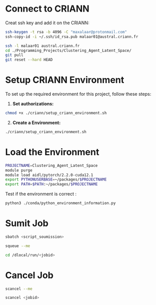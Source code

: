 # Connect to CRIANN
Creat ssh key and add it on the CRIANN:
```bash
ssh-keygen -t rsa -b 4096 -C "maxalaar@protonmail.com"
ssh-copy-id -i ~/.ssh/id_rsa.pub malaar01@austral.criann.fr
```


```bash
ssh -l malaar01 austral.criann.fr
cd ./Programming_Projects/Clustering_Agent_Latent_Space/
git pull
git reset --hard HEAD
```

# Setup CRIANN Environment

To set up the required environment for this project, follow these steps:

1. **Set authorizations:**
```bash
chmod +x ./criann/setup_criann_environment.sh
```

2. **Create a Environment:**
```bash
./criann/setup_criann_environment.sh
```

# Load the Environment
```bash
PROJECTNAME=Clustering_Agent_Latent_Space
module purge
module load aidl/pytorch/2.2.0-cuda12.1
export PYTHONUSERBASE=~/packages/$PROJECTNAME
export PATH=$PATH:~/packages/$PROJECTNAME
```

Test if the environment is correct :
```bash
python3 ./conda/python_environment_information.py
```

# Sumit Job

```bash
sbatch <script_soumission>
```

```bash
squeue --me
```

```bash
cd /dlocal/run/<jobid>
```

# Cancel Job
```bash
scancel --me
```

```bash
scancel <jobid>
```